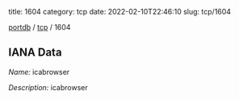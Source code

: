 title: 1604
category: tcp
date: 2022-02-10T22:46:10
slug: tcp/1604

[portdb](/) / [tcp](/category/tcp.html) / 1604


## IANA Data

_Name:_ icabrowser

_Description:_ icabrowser

